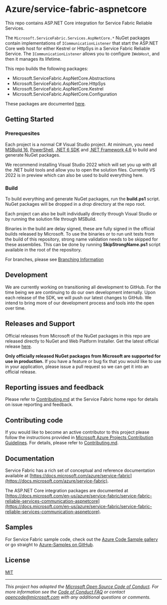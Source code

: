 # Azure/service-fabric-aspnetcore

This repo contains ASP.NET Core integration for Service Fabric Reliable Services.

The `Microsoft.ServiceFabric.Services.AspNetCore.*` NuGet packages contain implementations of `ICommunicationListener` that start the ASP.NET Core web host for either Kestrel or HttpSys in a Service Fabric Reliable Service. The `ICommunicationListener` allows you to configure `IWebHost`, and then it manages its lifetime.

This repo builds the following packages:
-	Microsoft.ServiceFabric.AspNetCore.Abstractions
-	Microsoft.ServiceFabric.AspNetCore.HttpSys
-	Microsoft.ServiceFabric.AspNetCore.Kestrel
-   Microsoft.ServiceFabric.AspNetCore.Configuration

These packages are documented [here](https://docs.microsoft.com/en-us/azure/service-fabric/service-fabric-reliable-services-communication-aspnetcore).

## Getting Started

### Prerequesites
Each project is a normal C# Visual Studio project. At minimum, you need [MSBuild 16](https://docs.microsoft.com/en-us/visualstudio/msbuild/whats-new-msbuild-16-0), [PowerShell](https://msdn.microsoft.com/powershell/mt173057.aspx), [.NET 6 SDK](https://dotnet.microsoft.com/download/dotnet/6.0) and [.NET Framework 4.6](https://www.microsoft.com/en-US/download/details.aspx?id=48130) to build and generate NuGet packages.

We recommend installing Visual Studio 2022 which will set you up with all the .NET build tools and allow you to open the solution files. Currently VS 2022 is in preview which can also be used to build everything here.

### Build
To build everything and generate NuGet packages, run the **build.ps1** script. NuGet packages will be dropped in a *drop* directory at the repo root.

Each project can also be built individually directly through Visual Studio or by running the solution file through MSBuild.

Binaries in the build are delay signed, these are fully signed in the official builds released by Microsoft. To use the binaries or to run unit tests from the build of this repository, strong name validation needs to be skipped for these assemblies. This can be done by running **SkipStrongName.ps1** script available in the root of the repository.

For branches, please see [Branching Information](CONTRIBUTING.md#BranchingInformation)

## Development
We are currently working on transitioning all development to GitHub. For the time being we are continuing to do our own development internally. Upon each release of the SDK, we will push our latest changes to GitHub. We intend to bring more of our development process and tools into the open over time.

## Releases and Support
Official releases from Microsoft of the NuGet packages in this repo are released directly to NuGet and Web Platform Installer. Get the latest official release [here](http://www.microsoft.com/web/handlers/webpi.ashx?command=getinstallerredirect&appid=MicrosoftAzure-ServiceFabric-VS2015).

**Only officially released NuGet packages from Microsoft are supported for use in production.** If you have a feature or bug fix that you would like to use in your application, please issue a pull request so we can get it into an official release.

## Reporting issues and feedback
Please refer to [Contributing.md](https://github.com/Microsoft/service-fabric/blob/master/CONTRIBUTING.md) at the Service Fabric home repo for details on issue reporting and feedback.

## Contributing code
If you would like to become an active contributor to this project please
follow the instructions provided in [Microsoft Azure Projects Contribution Guidelines](http://azure.github.io/guidelines.html). For details, please refer to [Contributing.md](CONTRIBUTING.md).

## Documentation
Service Fabric has a rich set of conceptual and reference documentation available at [https://docs.microsoft.com/azure/service-fabric](https://docs.microsoft.com/azure/service-fabric).

The ASP.NET Core integration packages are documented at [https://docs.microsoft.com/en-us/azure/service-fabric/service-fabric-reliable-services-communication-aspnetcore](https://docs.microsoft.com/en-us/azure/service-fabric/service-fabric-reliable-services-communication-aspnetcore).

## Samples
For Service Fabric sample code, check out the [Azure Code Sample gallery](https://azure.microsoft.com/en-us/resources/samples/?service=service-fabric) or go straight to [Azure-Samples on GitHub](https://github.com/Azure-Samples?q=service-fabric).

## License
[MIT](License.txt)

---
*This project has adopted the [Microsoft Open Source Code of Conduct](https://opensource.microsoft.com/codeofconduct/). For more information see the [Code of Conduct FAQ](https://opensource.microsoft.com/codeofconduct/faq/) or contact [opencode@microsoft.com](mailto:opencode@microsoft.com) with any additional questions or comments.*
